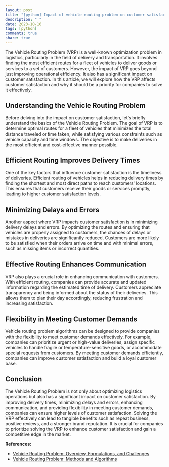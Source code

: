 ```yaml
---
layout: post
title: "[python] Impact of vehicle routing problem on customer satisfaction"
description: " "
date: 2023-10-16
tags: [python]
comments: true
share: true
---
```


The Vehicle Routing Problem (VRP) is a well-known optimization problem in logistics, particularly in the field of delivery and transportation. It involves finding the most efficient routes for a fleet of vehicles to deliver goods or services to a set of customers. However, the impact of VRP goes beyond just improving operational efficiency. It also has a significant impact on customer satisfaction. In this article, we will explore how the VRP affects customer satisfaction and why it should be a priority for companies to solve it effectively.

## Understanding the Vehicle Routing Problem

Before delving into the impact on customer satisfaction, let's briefly understand the basics of the Vehicle Routing Problem. The goal of VRP is to determine optimal routes for a fleet of vehicles that minimizes the total distance traveled or time taken, while satisfying various constraints such as vehicle capacity and time windows. The objective is to make deliveries in the most efficient and cost-effective manner possible.

## Efficient Routing Improves Delivery Times

One of the key factors that influence customer satisfaction is the timeliness of deliveries. Efficient routing of vehicles helps in reducing delivery times by finding the shortest and most direct paths to reach customers' locations. This ensures that customers receive their goods or services promptly, leading to higher customer satisfaction levels.

## Minimizing Delays and Errors

Another aspect where VRP impacts customer satisfaction is in minimizing delivery delays and errors. By optimizing the routes and ensuring that vehicles are properly assigned to customers, the chances of delays or mistakes in deliveries are significantly reduced. Customers are more likely to be satisfied when their orders arrive on time and with minimal errors, such as missing items or incorrect quantities.

## Effective Routing Enhances Communication

VRP also plays a crucial role in enhancing communication with customers. With efficient routing, companies can provide accurate and updated information regarding the estimated time of delivery. Customers appreciate transparency and being informed about the status of their deliveries. This allows them to plan their day accordingly, reducing frustration and increasing satisfaction.

## Flexibility in Meeting Customer Demands

Vehicle routing problem algorithms can be designed to provide companies with the flexibility to meet customer demands effectively. For example, companies can prioritize urgent or high-value deliveries, assign specific vehicles to handle fragile or temperature-sensitive goods, or accommodate special requests from customers. By meeting customer demands efficiently, companies can improve customer satisfaction and build a loyal customer base.

## Conclusion

The Vehicle Routing Problem is not only about optimizing logistics operations but also has a significant impact on customer satisfaction. By improving delivery times, minimizing delays and errors, enhancing communication, and providing flexibility in meeting customer demands, companies can ensure higher levels of customer satisfaction. Solving the VRP effectively can lead to tangible benefits such as repeat business, positive reviews, and a stronger brand reputation. It is crucial for companies to prioritize solving the VRP to enhance customer satisfaction and gain a competitive edge in the market.

**References:**
- [Vehicle Routing Problem: Overview, Formulations, and Challenges](https://pubsonline.informs.org/doi/10.1287/opre.1040.0113)
- [Vehicle Routing Problem: Methods and Algorithms](https://link.springer.com/chapter/10.1007/978-3-642-14880-3_5)